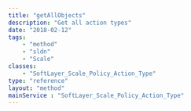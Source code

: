 ```yaml
---
title: "getAllObjects"
description: "Get all action types"
date: "2018-02-12"
tags:
    - "method"
    - "sldn"
    - "Scale"
classes:
    - "SoftLayer_Scale_Policy_Action_Type"
type: "reference"
layout: "method"
mainService : "SoftLayer_Scale_Policy_Action_Type"
---
```

